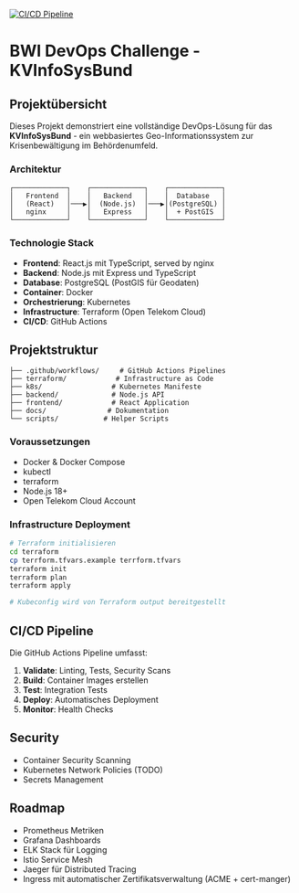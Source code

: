 [![CI/CD Pipeline](https://github.com/ssimeth/bwi-devops-challenge/actions/workflows/ci-cd.yml/badge.svg)](https://github.com/ssimeth/bwi-devops-challenge/actions/workflows/ci-cd.yml)

# BWI DevOps Challenge - KVInfoSysBund

## Projektübersicht

Dieses Projekt demonstriert eine vollständige DevOps-Lösung für das **KVInfoSysBund** - ein webbasiertes Geo-Informationssystem zur Krisenbewältigung im Behördenumfeld.

### Architektur

```
┌─────────────┐    ┌─────────────┐    ┌─────────────┐
│   Frontend  │    │   Backend   │    │  Database   │
│   (React)   │───▶│  (Node.js)  │───▶│(PostgreSQL) │
│   nginx     │    │   Express   │    │  + PostGIS  │
└─────────────┘    └─────────────┘    └─────────────┘
```

### Technologie Stack

- **Frontend**: React.js mit TypeScript, served by nginx
- **Backend**: Node.js mit Express und TypeScript
- **Database**: PostgreSQL (PostGIS für Geodaten)
- **Container**: Docker
- **Orchestrierung**: Kubernetes
- **Infrastructure**: Terraform (Open Telekom Cloud)
- **CI/CD**: GitHub Actions

## Projektstruktur

```
├── .github/workflows/     # GitHub Actions Pipelines
├── terraform/            # Infrastructure as Code
├── k8s/                 # Kubernetes Manifeste
├── backend/             # Node.js API
├── frontend/            # React Application
├── docs/               # Dokumentation
└── scripts/           # Helper Scripts
```

### Voraussetzungen

- Docker & Docker Compose
- kubectl
- terraform
- Node.js 18+
- Open Telekom Cloud Account

### Infrastructure Deployment

```bash
# Terraform initialisieren
cd terraform
cp terrform.tfvars.example terrform.tfvars
terraform init
terraform plan
terraform apply

# Kubeconfig wird von Terraform output bereitgestellt

```

## CI/CD Pipeline

Die GitHub Actions Pipeline umfasst:

1. **Validate**: Linting, Tests, Security Scans
2. **Build**: Container Images erstellen
3. **Test**: Integration Tests
4. **Deploy**: Automatisches Deployment
5. **Monitor**: Health Checks

## Security

- Container Security Scanning 
- Kubernetes Network Policies (TODO)
- Secrets Management

## Roadmap

- Prometheus Metriken
- Grafana Dashboards
- ELK Stack für Logging
- Istio Service Mesh
- Jaeger für Distributed Tracing
- Ingress mit automatischer Zertifikatsverwaltung (ACME + cert-manger)